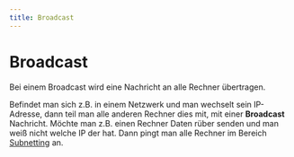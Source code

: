 ```yaml
---
title: Broadcast
---
```


# Broadcast

Bei einem Broadcast wird eine Nachricht an alle Rechner übertragen.

Befindet man sich z.B. in einem Netzwerk und man wechselt sein IP-Adresse, dann teil man alle anderen Rechner dies mit, mit einer **Broadcast** Nachricht. Möchte man z.B. einen Rechner Daten rüber senden und man weiß nicht welche IP der hat. Dann pingt man alle Rechner im Bereich [Subnetting](/Subnetting) an.
